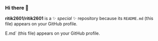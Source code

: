 ### Hi there 👋


**ritik2601/ritik2601** is a ✨ _special_ ✨ repository because its `README.md` (this file) appears on your GitHub profile.




E.md` (this file) appears on your GitHub profile.













